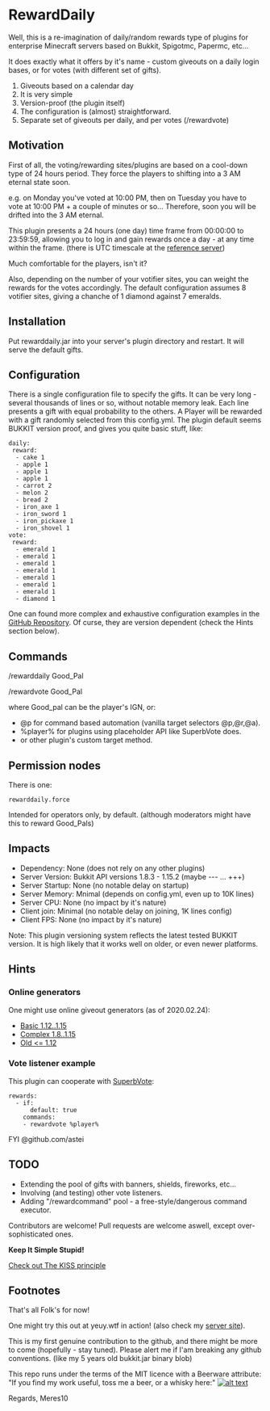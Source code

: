 # RewardDaily

Well, this is a re-imagination of daily/random rewards type of plugins for
enterprise Minecraft servers based on Bukkit, Spigotmc, Papermc, etc...

It does exactly what it offers by it's name - custom giveouts on a daily login
bases, or for votes (with different set of gifts).

1. Giveouts based on a calendar day
2. It is very simple
3. Version-proof (the plugin itself)
4. The configuration is (almost) straightforward.
5. Separate set of giveouts per daily, and per votes (/rewardvote)

## Motivation

First of all, the voting/rewarding sites/plugins are based on a
cool-down type of 24 hours period.
They force the players to shifting into a 3 AM eternal state soon.

e.g. on Monday you've voted at 10:00 PM, then on Tuesday
you have to vote at 10:00 PM + a couple of minutes or so...
Therefore, soon you will be drifted into the 3 AM eternal.

This plugin presents a 24 hours (one day) time frame
from 00:00:00 to 23:59:59, allowing you to log in and
gain rewards once a day - at any time within the frame.
(there is UTC timescale at the [reference server](http://yeuy.wtf))

Much comfortable for the players, isn't it?

Also, depending on the number of your votifier sites, you
can weight the rewards for the votes accordingly.
The default configuration assumes 8 votifier sites, giving a
chanche of 1 diamond against 7 emeralds.

## Installation

Put rewarddaily.jar into your server's plugin directory and restart.
It will serve the default gifts.

## Configuration

There is a single configuration file to specify the gifts.
It can be very long - several thousands of lines or so,
without notable memory leak.
Each line presents a gift with equal probability to the others.
A Player will be rewarded with a gift randomly selected from
this config.yml.
The plugin default seems BUKKIT version proof, and gives you 
quite basic stuff, like:

```
daily:
 reward:
  - cake 1
  - apple 1
  - apple 1
  - apple 1
  - carrot 2
  - melon 2
  - bread 2
  - iron_axe 1
  - iron_sword 1
  - iron_pickaxe 1
  - iron_shovel 1
vote:
 reward:
  - emerald 1
  - emerald 1
  - emerald 1
  - emerald 1
  - emerald 1
  - emerald 1
  - emerald 1
  - diamond 1
```

One can found more complex and exhaustive configuration examples in the
[GitHub Repository](https://github.com/meres10/RewardDaily).
Of curse, they are version dependent (check the Hints section below).

## Commands

/rewarddaily Good_Pal

/rewardvote  Good_Pal

where Good_pal can be the player's IGN, or:

* @p for command based automation (vanilla target selectors @p,@r,@a).
* %player% for plugins using placeholder API like SuperbVote does.
* or other plugin's custom target method.

## Permission nodes

There is one:

```
rewarddaily.force
```

Intended for operators only, by default.
(although moderators might have this to reward Good_Pals)

## Impacts

 - Dependency:     None (does not rely on any other plugins)
 - Server Version: Bukkit API versions 1.8.3 - 1.15.2 (maybe --- ... +++)
 - Server Startup: None (no notable delay on startup)
 - Server Memory:  Mnimal (depends on config.yml, even up to 10K lines)
 - Server CPU:     None (no impact by it's nature)
 - Client join:    Minimal (no notable delay on joining, 1K lines config)
 - Client FPS:     None (no impact by it's nature)

Note: 
This plugin versioning system reflects the latest tested BUKKIT version.
It is high likely that it works well on older, or even newer platforms.

## Hints

### Online generators

One might use online giveout generators (as of 2020.02.24):

* [Basic 1.12..1.15](https://www.gamergeeks.nz/apps/minecraft/give-command-generator)
* [Complex 1.8..1.15](https://www.digminecraft.com/generators/)
* [Old <= 1.12](https://minecraftcommand.science/custom-item-generator)

### Vote listener example

This plugin can cooperate with [SuperbVote](https://github.com/astei/SuperbVote):

```
rewards:
  - if:
      default: true
    commands:
    - rewardvote %player%
```
FYI @github.com/astei

## TODO

 - Extending the pool of gifts with banners, shields, fireworks, etc...
 - Involving (and testing) other vote listeners.
 - Adding "/rewardcommand" pool - a free-style/dangerous command executor.

Contributors are welcome!
Pull requests are welcome aswell, except over-sophisticated ones.

**Keep It Simple Stupid!**

[Check out The KISS principle](https://en.wikipedia.org/wiki/KISS_principle)

## Footnotes

That's all Folk's for now!

One might try this out at yeuy.wtf in action!
(also check my [server site](http://yeuy.wtf)).

This is my first genuine contribution to the github, and
there might be more to come (hopefully - stay tuned).
Please alert me if I'am breaking any github conventions.
(like my 5 years old bukkit.jar binary blob)

This repo runs under the terms of the MIT licence with a Beerware attribute:
"If you find my work useful, toss me a beer, or a whisky here:"
[![alt text](https://www.paypalobjects.com/en_US/i/btn/btn_donateCC_LG.gif)](https://www.paypal.com/cgi-bin/webscr?cmd=_s-xclick&hosted_button_id=W3AA5AK542482&source=url)

Regards,
Meres10 
